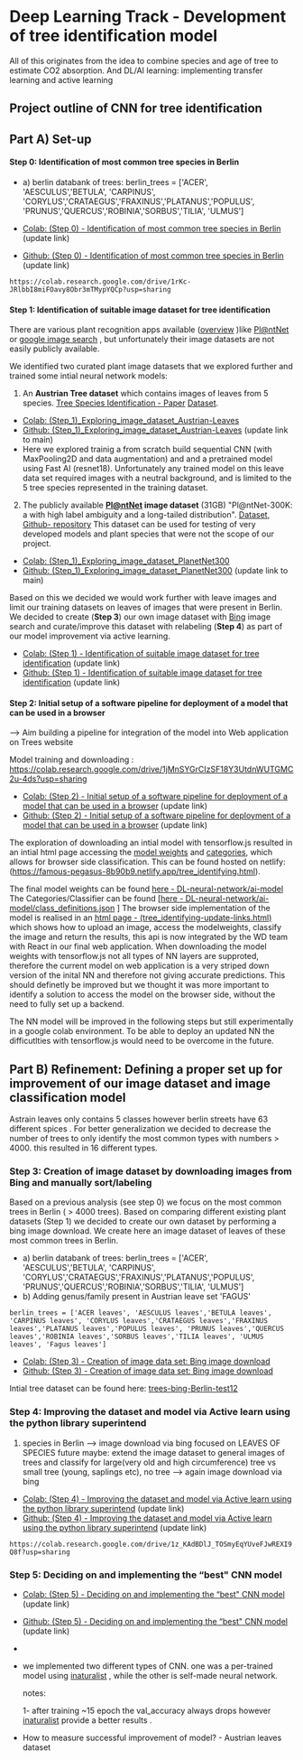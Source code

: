 # Deep Learning Track - Development of tree identification model 
All of this originates from the idea to combine species and age of tree to estimate CO2 absorption.
And DL/AI learning: implementing transfer learning and active learning


## Project outline of CNN for tree identification
## Part A) Set-up
#### Step 0: Identification of most common tree species in Berlin 
- a) berlin databank of trees:
berlin_trees = ['ACER', 'AESCULUS','BETULA', 'CARPINUS', 'CORYLUS','CRATAEGUS','FRAXINUS','PLATANUS','POPULUS', 'PRUNUS','QUERCUS','ROBINIA','SORBUS','TILIA', 'ULMUS']

- [Colab: (Step 0) - Identification of most common tree species in Berlin]()  (update link)
- [Github: (Step 0) - Identification of most common tree species in Berlin]()  (update link)

`https://colab.research.google.com/drive/1rKc-JRlbbI8miFOavy8Obr3mTMypYQCp?usp=sharing`

#### Step 1: Identification of suitable image dataset for tree identification

There are various plant recognition apps available ([overview](https://backgarden.org/tree-identification-apps/) )like [Pl@ntNet](https://plantnet.org/) or [google image search](https://www.google.com/imghp?hl=en) , but unfortunately their image datasets are not easily publicly available. 

We identified two curated plant image datasets that we explored further and trained some intial neural network models: 

1. An **Austrian Tree dataset** which contains images of leaves from 5 species.
[Tree Species Identification - Paper](https://www.researchgate.net/publication/323550122_Tree_Species_Identification_from_Bark_Images_Using_Convolutional_Neural_Networks) [Dataset](https://zenodo.org/record/4446955). 

- [Colab: (Step_1)_Exploring_image_dataset_Austrian-Leaves](https://colab.research.google.com/drive/15h5ILbqYFrsKk3sYKz5-e4Ln4zJs7HuS?usp=sharing)
- [Github: (Step_1)_Exploring_image_dataset_Austrian-Leaves](https://github.com/TechLabs-Berlin/st22-active-learn-trees/blob/main/DL-neural-network/Step1-exploring-datasets/(Step_1)_Exploring_image_dataset_Austrian_Leaves.ipynb) (update link to main)
- Here we explored trainig a from scratch build sequential CNN (with MaxPooling2D and data augmentation) and and a pretrained model using Fast AI (resnet18). Unfortunately any trained model on this leave data set required images with a neutral background, and is limited to the 5 tree species represented in the training dataset.

2. The publicly available **[Pl@ntNet](https://plantnet.org/) image dataset** (31GB)  "Pl@ntNet-300K: a with high label ambiguity and a long-tailed distribution". [Dataset](https://zenodo.org/record/4726653), [Github- repository](https://github.com/plantnet/PlantNet-300K/) This dataset can be used for testing of very developed models and plant species that were not the scope of our project.
- [Colab: (Step_1)_Exploring_image_dataset_PlanetNet300](https://colab.research.google.com/drive/1qevPr0FedxPefi2OcmymUWOoFzhus9Lu?usp=sharing)
- [Github: (Step_1)_Exploring_image_dataset_PlanetNet300](https://github.com/TechLabs-Berlin/st22-active-learn-trees/blob/AI/DL-extension/DL-neural-network/Step1-exploring-datasets/(Step_1)_Exploring_image_dataset_PlanetNet300.ipynb) (update link to main)

Based on this we decided we would work further with leave images and limit our training datasets on leaves of images that were present in Berlin. We decided to create (**Step 3**) our own image dataset with [Bing](https://www.bing.com/) image search and curate/improve this dataset with relabeling (**Step 4**) as part of our model improvement via active learning.

- [Colab: (Step 1) - Identification of suitable image dataset for tree identification](https://colab.research.google.com/drive/1jMnSYGrCIzSF18Y3UtdnWUTGMC2u-4ds?usp=sharing)  (update link)
- [Github: (Step 1) - Identification of suitable image dataset for tree identification]()  (update link)

#### Step 2: Initial setup of a software pipeline for deployment of a model that can be used in a browser
--> Aim building a pipeline for integration of the model into Web application on Trees website

Model training and downloading : https://colab.research.google.com/drive/1jMnSYGrCIzSF18Y3UtdnWUTGMC2u-4ds?usp=sharing

- [Colab: (Step 2) -  Initial setup of a software pipeline for deployment of a model that can be used in a browser](https://colab.research.google.com/drive/1jMnSYGrCIzSF18Y3UtdnWUTGMC2u-4ds?usp=sharing)  (update link)
- [Github: (Step 2) -  Initial setup of a software pipeline for deployment of a model that can be used in a browser]()  (update link)

The exploration of downloading an intial model with tensorflow.js resulted in an intial  html page accessing the [model weights](https://raw.githubusercontent.com/Constifox/st22-active-learn-trees/main/ai-model/model.json) and [categories](https://raw.githubusercontent.com/Constifox/st22-active-learn-trees/main/ai-model/class_definitions.json), which allows for browser side classification. This can be found hosted on netlify: (https://famous-pegasus-8b90b9.netlify.app/tree_identifying.html).


The final model weights can be found [here - DL-neural-network/ai-model](https://github.com/TechLabs-Berlin/st22-active-learn-trees/blob/main//DL-neural-network/ai-model)
The Categories/Classifier can be found [[here - DL-neural-network/ai-model/class_definitions.json](https://github.com/TechLabs-Berlin/st22-active-learn-trees/blob/main/DL-neural-network/ai-model/class_definitions.json) ]
The browser side implementation of the model is realised in an [html page -  (tree_identifying-update-links.html) ](https://github.com/TechLabs-Berlin/st22-active-learn-trees/blob/main/DL-neural-network/Step2-browserside-model-integration/tree_identifying-update-links.html) which shows how to upload an image, access the modelweights, classify the image and return the results, this api is now integrated by the WD team with React in our final web application.
When downloading the model weights with tensorflow.js not all types of NN layers are supproted, therefore the current model on web application is a very striped down version of the inital NN and therefore not giving accurate predictions. This should definetly be  improved but we thought it was more important to identify a solution to access the model on the browser side, without the need to fully set up a backend. 

The NN model will be improved in the following steps but still experimentally in a google colab environment. To be able to deploy an updated NN the difficutlties with tensorflow.js would need to be overcome in the future.

## Part B) Refinement: Defining a proper set up for improvement of our image dataset and image classification model

Astrain leaves only contains 5 classes however berlin streets have 63 different spices . For better generalization we decided to decrease the number of trees to only identify the most common types with numbers > 4000. this resulted in 16 different types.



### Step 3: Creation of image dataset by downloading images from Bing and manually sort/labeling
Based on a previous analysis (see step 0) we focus on the most common trees in Berlin ( > 4000 trees).
Based on comparing different existing plant datasets (Step 1) we decided to create our own dataset by performing a bing image download.
We create here an image dataset of leaves of these most common trees in Berlin.

- a) berlin databank of trees:
berlin_trees = ['ACER', 'AESCULUS','BETULA', 'CARPINUS', 'CORYLUS','CRATAEGUS','FRAXINUS','PLATANUS','POPULUS', 'PRUNUS','QUERCUS','ROBINIA','SORBUS','TILIA', 'ULMUS']
- b) Adding genus/family present in Austrian leave set
'FAGUS'

`berlin_trees = ['ACER leaves', 'AESCULUS leaves','BETULA leaves', 'CARPINUS leaves', 'CORYLUS leaves','CRATAEGUS leaves','FRAXINUS leaves','PLATANUS leaves','POPULUS leaves', 'PRUNUS leaves','QUERCUS leaves','ROBINIA leaves','SORBUS leaves','TILIA leaves', 'ULMUS leaves', 'Fagus leaves']`

- [Colab: (Step 3) - Creation of image data set: Bing image download](https://colab.research.google.com/drive/11VHklqR_TRG6QjMEuKsr6ROsesNUqGnP?usp=sharing)
- [Github: (Step 3) - Creation of image data set: Bing image download](https://github.com/TechLabs-Berlin/st22-active-learn-trees/blob/AI/DL-extension/DL-neural-network/Step3-tree-images-dataset/(Step_3)_Creation_of_image_data_set_Bing_image_download.ipynb)

Intial tree dataset can be found here: [trees-bing-Berlin-test12](https://github.com/TechLabs-Berlin/st22-active-learn-trees/tree/AI/DL-extension/DL-neural-network/Step3-tree-images-dataset/trees-bing-Berlin-test12)



### Step 4: Improving the dataset and model via Active learn using the python library superintend
1) species in Berlin --> image download via bing focused on LEAVES OF SPECIES
future maybe: extend the image dataset to general images of trees and classify for large(very old and high circumference) tree vs small tree (young, saplings etc), no tree --> again image download via bing

- [Colab: (Step 4) - Improving the dataset and model via Active learn using the python library superintend]()  (update link)
- [Github: (Step 4) - Improving the dataset and model via Active learn using the python library superintend]()  (update link)

`https://colab.research.google.com/drive/1z_KAdBDlJ_TOSmyEqYUveFJwREXI9Q8f?usp=sharing`

### Step 5: Deciding on and implementing the “best" CNN model

- [Colab: (Step 5) - Deciding on and implementing the “best" CNN model]()  (update link)
- [Github: (Step 5) - Deciding on and implementing the “best" CNN model]()  (update link)
- 
- we implemented two different types of CNN. one was a per-trained model using [inaturalist](https://tfhub.dev/google/inaturalist/inception_v3/feature_vector/5) , while the other is self-made neural network.

  notes: 

  1- after training ~15 epoch the  val_accuracy always drops however  [inaturalist](https://tfhub.dev/google/inaturalist/inception_v3/feature_vector/5) provide a better results .

  

- How to measure successful improvement of model? - Austrian leaves dataset

  

  



